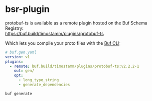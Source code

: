 bsr-plugin
==========

protobuf-ts is available as a remote plugin hosted on the Buf Schema Registry:  
https://buf.build/timostamm/plugins/protobuf-ts


Which lets you compile your proto files with the [Buf CLI](https://docs.buf.build/installation):

```yaml
# buf.gen.yaml
version: v1
plugins:
  - remote: buf.build/timostamm/plugins/protobuf-ts:v2.2.2-1
    out: gen/
    opt:
      - long_type_string
      - generate_dependencies
```

```sh
buf generate
```
